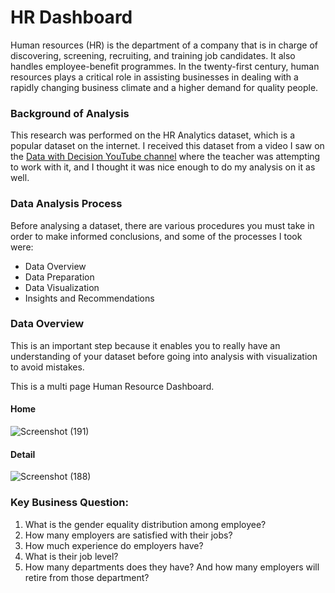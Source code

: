 # HR Dashboard

Human resources (HR) is the department of a company that is in charge of discovering, screening, recruiting, and training job candidates. It also handles employee-benefit programmes.
In the twenty-first century, human resources plays a critical role in assisting businesses in dealing with a rapidly changing business climate and a higher demand for quality people.

### Background of Analysis
This research was performed on the HR Analytics dataset, which is a popular dataset on the internet.
I received this dataset from a video I saw on the [Data with Decision YouTube channel](https://www.youtube.com/c/DatawithDecision) where the teacher was attempting to work with it, and I thought it was nice enough to do my analysis on it as well.

### Data Analysis Process
Before analysing a dataset, there are various procedures you must take in order to make informed conclusions, and some of the processes I took were:
* Data Overview
* Data Preparation
* Data Visualization
* Insights and Recommendations

### Data Overview
This is an important step because it enables you to really have an understanding of your dataset before going into analysis with visualization to avoid mistakes.


This is a multi page Human Resource Dashboard.


#### Home
![Screenshot (191)](https://user-images.githubusercontent.com/104266403/207315129-be593ba0-a577-466b-adb4-e387c5619306.png)

#### Detail
![Screenshot (188)](https://user-images.githubusercontent.com/104266403/207305758-0cecb5dc-167a-427a-b78c-16491e311dad.png)

### Key Business Question:
1. What is the gender equality distribution among employee?
2. How many employers are satisfied with their jobs?
3. How much experience do employers have?
4. What is their job level?
5. How many departments does they have? And how many employers will retire from those department?


